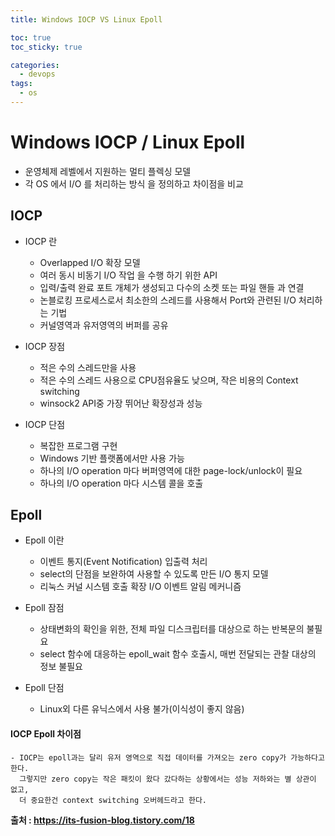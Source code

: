 ```yaml
---
title: Windows IOCP VS Linux Epoll

toc: true
toc_sticky: true

categories:
  - devops
tags:
  - os
---
```


# Windows IOCP / Linux Epoll

 - 운영체제 레벨에서 지원하는 멀티 플렉싱 모델
 - 각 OS 에서 I/O 를 처리하는 방식 을 정의하고 차이점을 비교

## IOCP

  - IOCP 란
    - Overlapped I/O 확장 모델
    - 여러 동시 비동기 I/O 작업 을 수행 하기 위한 API
    - 입력/출력 완료 포트 개체가 생성되고 다수의 소켓 또는 파일 핸들 과 연결
    - 논블로킹 프로세스로서 최소한의 스레드를 사용해서 Port와 관련된 I/O 처리하는 기법
    - 커널영역과 유저영역의 버퍼를 공유

  - IOCP 장점
    - 적은 수의 스레드만을 사용
    - 적은 수의 스레드 사용으로 CPU점유율도 낮으며, 작은 비용의 Context switching
    - winsock2 API중 가장 뛰어난 확장성과 성능

  - IOCP 단점
    - 복잡한 프로그램 구현
    - Windows 기반 플랫폼에서만 사용 가능
    - 하나의 I/O operation 마다 버퍼영역에 대한 page-lock/unlock이 필요
    - 하나의 I/O operation 마다 시스템 콜을 호출

## Epoll
  
  - Epoll 이란
    - 이벤트 통지(Event Notification) 입출력 처리
    - select의 단점을 보완하여 사용할 수 있도록 만든 I/O 통지 모델
    - 리눅스 커널 시스템 호출 확장 I/O 이벤트 알림 메커니즘

  - Epoll 잠점
    - 상태변화의 확인을 위한, 전체 파일 디스크립터를 대상으로 하는 반복문의 불필요
    - select 함수에 대응하는 epoll_wait 함수 호출시, 매번 전달되는 관찰 대상의 정보 불필요

  - Epoll 단점
    - Linux외 다른 유닉스에서 사용 불가(이식성이 좋지 않음)


#### IOCP Epoll 차이점
  ```
  - IOCP는 epoll과는 달리 유저 영역으로 직접 데이터를 가져오는 zero copy가 가능하다고 한다. 
    그렇지만 zero copy는 작은 패킷이 왔다 갔다하는 상황에서는 성능 저하와는 별 상관이 없고, 
    더 중요한건 context switching 오버헤드라고 한다.
  ```


**출처 : https://its-fusion-blog.tistory.com/18**